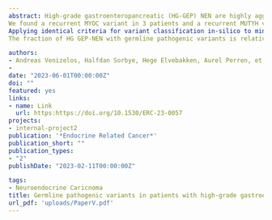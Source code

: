 ```yaml
---
abstract: High-grade gastroenteropancreatic (HG-GEP) NEN are highly aggressive cancers. The molecular etiology of these tumors remains unclear and the prevalence of pathogenic germline variants in patients The molecular etiology of these tumors remains unclear and the prevalence of pathogenic germline variants in patients with HG-GEP-NEN is unknown.We assessed sequencing data of 360 cancer genes in normal tissue, from 240 patients with HG GEP-NEN; 198 patients with NEC and 42 with NET G3. Applying strict criteria, we identified pathogenic germline variants and compared the frequency with previously reported data from 33 different cancer types. 
We found a recurrent MYOC variant in 3 patients and a recurrent MUTYH variant in 2 patients, indicating that these genes may be important underlying risk factors for HG-GEP- NEN, when mutated. Further, germline variants were found in canonical tumor suppressor genes, such as TP53, RB1, BRIP1 and BAP1. Overall, we found that 4.5% of patients with NEC and 9.5% of patients with NET G3 carry germline pathogenic or highly likely pathogenic variants. 
Applying identical criteria for variant classification in-silico to mined data from 33 other cancer types, the median percentage of patients carrying pathogenic or highly likely pathogenic variants was 3.4% (range: 0-17%). The patients with NEC and pathogenic germline variants had a median overall survival of 9 months, similar to what is generally expected for metastatic GEP-NEC. A patient with NET G3 and pathogenic MUTYH variant had much shorter overall survival than expected.
The fraction of HG GEP-NEN with germline pathogenic variants is relatively high, but still <10%, meaning that that germline mutations cannot be the major underlying cause of HG GEP-NEN.

authors:
- Andreas Venizelos, Halfdan Sorbye, Hege Elvebakken, Aurel Perren, et.al
- 
date: "2023-06-01T00:00:00Z"
doi: ""
featured: yes
links:
- name: Link
  url: https:https://doi.org/10.1530/ERC-23-0057
projects:
- internal-project2
publication: '*Endocrine Related Cancer*'
publication_short: ""
publication_types:
- "2"
publishDate: "2023-02-11T00:00:00Z"

tags:
- Neuroendocrine Caricnoma
title: Germline pathogenic variants in patients with high-grade gastroenteropancreatic neuroendocrine neoplasms
url_pdf: 'uploads/PaperV.pdf'
---
```

